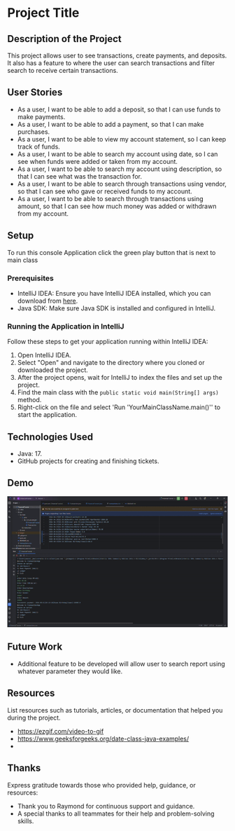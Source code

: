 # Project Title

## Description of the Project
This project allows user to see transactions, create payments, and deposits. It also has a feature to where the user can search transactions and filter search to receive certain transactions.

## User Stories
- As a user, I want to be able to add a deposit, so that I can use funds to make payments.
- As a user, I want to be able to add a payment, so that I can make purchases.
- As a user, I want to be able to view my account statement, so I can keep track of funds.
- As a user, I want to be able to search my account using date, so I can see when funds were added or taken from my account.
- As a user, I want to be able to search my account using description, so that I can see what was the transaction for.
- As a user, I want to be able to search through transactions using vendor, so that I can see who gave or received funds to my account.
- As a user, I want to be able to search through transactions using amount, so that I can see how much money was added or withdrawn from my account.

## Setup

To run this console Application click the green play button that is next to main class

### Prerequisites

- IntelliJ IDEA: Ensure you have IntelliJ IDEA installed, which you can download from [here](https://www.jetbrains.com/idea/download/).
- Java SDK: Make sure Java SDK is installed and configured in IntelliJ.

### Running the Application in IntelliJ

Follow these steps to get your application running within IntelliJ IDEA:

1. Open IntelliJ IDEA.
2. Select "Open" and navigate to the directory where you cloned or downloaded the project.
3. After the project opens, wait for IntelliJ to index the files and set up the project.
4. Find the main class with the `public static void main(String[] args)` method.
5. Right-click on the file and select 'Run 'YourMainClassName.main()'' to start the application.

## Technologies Used

- Java: 17.
- GitHub projects for creating and finishing tickets.

## Demo
![FinancialTrackertransactions.csv2025-05-0116-55-45-ezgif.com-video-to-gif-converter.gif](FinancialTrackertransactions.csv2025-05-0116-55-45-ezgif.com-video-to-gif-converter.gif)


## Future Work
- Additional feature to be developed will allow user to search report using whatever parameter they would like.

## Resources

List resources such as tutorials, articles, or documentation that helped you during the project.

- https://ezgif.com/video-to-gif
- https://www.geeksforgeeks.org/date-class-java-examples/
- 


## Thanks

Express gratitude towards those who provided help, guidance, or resources:

- Thank you to Raymond for continuous support and guidance.
- A special thanks to all teammates for their help and problem-solving skills.
 